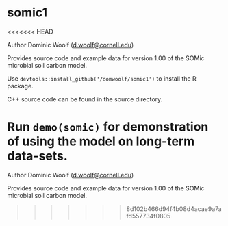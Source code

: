 # somic1
<<<<<<< HEAD

Author Dominic Woolf (d.woolf@cornell.edu)

Provides source code and example data for version 1.00 of the SOMic microbial soil carbon model.

Use `devtools::install_github('/domwoolf/somic1')` to install the R package.

C++ source code can be found in the source directory.

Run `demo(somic)` for demonstration of using the model on long-term data-sets.
=======
Author Dominic Woolf (d.woolf@cornell.edu)

Provides source code and example data for version 1.00 of the SOMic microbial soil carbon model.
>>>>>>> 8d102b466d94f4b08d4acae9a7afd557734f0805
